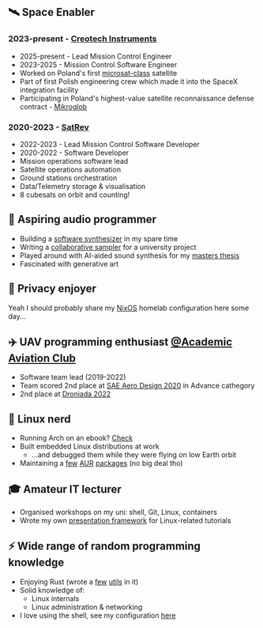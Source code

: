 ## 🛰️ Space Enabler

### 2023-present - [Creotech Instruments](https://creotech.pl/)

- 2025-present - Lead Mission Control Engineer
- 2023-2025 - Mission Control Software Engineer
- Worked on Poland's first
  [microsat-class](https://en.wikipedia.org/wiki/Small_satellite#Microsatellites)
  satellite
- Part of first Polish engineering crew which made it into the SpaceX
  integration facility
- Participating in Poland's highest-value satellite reconnaissance defense
  contract - [Mikroglob](https://creotech.pl/news/agreement-for-the-delivery-of-the-satellite-earth-observation-system-under-the-mikroglob-program/)

### 2020-2023 - [SatRev](http://satrev.space/)

- 2022-2023 - Lead Mission Control Software Developer
- 2020-2022 - Software Developer
- Mission operations software lead
- Satellite operations automation
- Ground stations orchestration
- Data/Telemetry storage & visualisation
- 8 cubesats on orbit and counting!

## 🎵 Aspiring audio programmer

- Building a [software synthesizer](https://github.com/Wint3rmute/nosna) in my
  spare time
- Writing a [collaborative sampler](https://github.com/Wint3rmute/libretakt)
  for a university project
- Played around with AI-aided sound synthesis for my [masters
  thesis](https://github.com/Wint3rmute/luthier)
- Fascinated with generative art

## 🔐 Privacy enjoyer

Yeah I should probably share my [NixOS](https://nixos.org/) homelab configuration here some day...

## ✈️ UAV programming enthusiast [@Academic Aviation Club](http://www.akl.pwr.edu.pl/)

- Software team lead (2019-2022)
- Team scored 2nd place at [SAE Aero Design
  2020](https://www.saeaerodesign.com/) in Advance cathegory
- 2nd place at [Droniada 2022](https://droniada.eu/)

## 🐧 Linux nerd

- Running Arch on an ebook?
  [Check](https://github.com/Wint3rmute/arch-linux-on-kindle)
- Built embedded Linux distributions at work
  - ...and debugged them while they were flying on low Earth orbit
- Maintaining a
  [few](https://aur.archlinux.org/packages/ardupilot-mission-planner/)
  [AUR](https://aur.archlinux.org/)
  [packages](https://aur.archlinux.org/packages/tnb/) (no big deal tho)

## 🎓 Amateur IT lecturer

- Organised workshops on my uni: shell, Git, Linux, containers
- Wrote my own [presentation
  framework](https://github.com/Wint3rmute/it-tools-workshops) for
  Linux-related tutorials

## ⚡ Wide range of random programming knowledge

- Enjoying Rust (wrote a [few](https://github.com/Wint3rmute/tiler)
  [utils](https://github.com/Wint3rmute/tnb) in it)
- Solid knowledge of:
  - Linux internals
  - Linux administration & networking
- I love using the shell, see my configuration
  [here](https://github.com/Wint3rmute/dotfiles)
